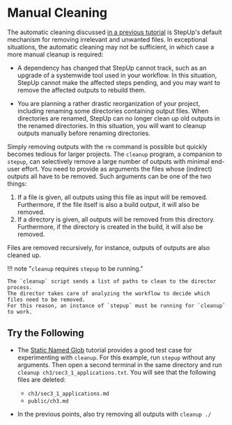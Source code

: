 # Manual Cleaning

The automatic cleaning discussed [in a previous tutorial](../getting_started/automatic_cleaning.md)
is StepUp's default mechanism for removing irrelevant and unwanted files.
In exceptional situations, the automatic cleaning may not be sufficient,
in which case a more manual cleanup is required:

- A dependency has changed that StepUp cannot track, such as an upgrade of a systemwide tool used in your workflow.
  In this situation, StepUp cannot make the affected steps pending, and you may want to remove the affected outputs to rebuild them.

- You are planning a rather drastic reorganization of your project, including renaming some directories containing output files.
  When directories are renamed, StepUp can no longer clean up old outputs in the renamed directories.
  In this situation, you will want to cleanup outputs manually before renaming directories.

Simply removing outputs with the `rm` command is possible but quickly becomes tedious for larger projects.
The `cleanup` program, a companion to `stepup`, can selectively remove a large number of outputs with minimal end-user effort.
You need to provide as arguments the files whose (indirect) outputs all have to be removed.
Such arguments can be one of the two things:

1. If a file is given, all outputs using this file as input will be removed.
   Furthermore, if the file itself is also a build output, it will also be removed.
2. If a directory is given, all outputs will be removed from this directory.
   Furthermore, if the directory is created in the build, it will also be removed.

Files are removed recursively, for instance, outputs of outputs are also cleaned up.

!!! note "`cleanup` requires `stepup` to be running."

    The `cleanup` script sends a list of paths to clean to the director process.
    The director takes care of analyzing the workflow to decide which files need to be removed.
    For this reason, an instance of `stepup` must be running for `cleanup` to work.


## Try the Following

- The [Static Named Glob](static_named_glob.md) tutorial provides a good test case for experimenting with `cleanup`.
  For this example, run `stepup` without any arguments.
  Then open a second terminal in the same directory and run `cleanup ch3/sec3_1_applications.txt`.
  You will see that the following files are deleted:

    - `ch3/sec3_1_applications.md`
    - `public/ch3.md`

- In the previous points, also try removing all outputs with `cleanup ./`
